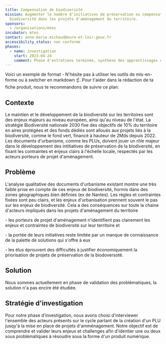 ```yaml
---
title: Compensation de biodiversité
mission: Augmenter le nombre d'initiatives de préservation ou compensation de la
  biodiversité dans les projets d'aménagement du territoire.
sponsors:
  - /organisations/mtes
incubator: mtes
contact: anne-marie.michaud@eure-et-loir.gouv.fr
accessibility_status: non conforme
phases:
  - name: investigation
    start: 2023-04-24
    comment: Phase d'entretiens terminée, synthèse des apprentissages en cours
---
```

Voici un exemple de format  - N'hésite pas à utiliser les outils de mis-en-forme ou à switcher en markdown ☝️.
Pour t'aider dans la rédaction de ta fiche produit, nous te recommandons de suivre ce plan: 

## Contexte

Le maintien et le développement de la biodiversité sur les territoires sont des enjeux majeurs au niveau européen, ainsi qu'au niveau de l'état. La stratégie Biodiversité nationale 2030 fixe des objectifs de 10% du territoire en aires protégées et des fonds dédiés sont alloués aux projets liés à la biodiversité, comme le fond vert, financé à hauteur de 2Mds depuis 2022. Les documents d'urbanisme, comme les PLUs, doivent jouer un rôle majeur dans le développement des intitiatives de préservation de la biodiversité, en fixant les contraintes et enjeux clairs à l'échelle locale, respectés par les acteurs porteurs de projet d'aménagement. 

## Problème

L'analyse qualitative des documents d'urbanisme existant montre une très faible prise en compte de ces enjeux de biodiversité, hormis dans des zones géographiques bien définies (ex de Nantes). Les règles et contraintes fixées sont peu clairs, et les enjeux d'urbanisation prennent souvent le pas sur les enjeux de biodiversité. Cela a des conséquences sur toute la chaine d'acteurs impliqués dans les projets d'aménagement du territoire

\- les porteurs de projet d'aménagement n'identifient pas clairement les enjeux et contraintes de biodiversité sur leur territoire et 

\- la portée de leurs initiatives reste limitée par un manque de connaissance de la palette de solutions qui s'offre à eux

\-﻿ les élus éprouvent des difficultés à justifier économiquement la priorisation de projets de préservation de la biodoversoté.

## Solution

Nous sommes actuellement en phase de validation des problématiques, la solution n'a pas encire été étudiée.

## Stratégie d'investigation

P﻿our notre phase d'investigation, nous avons choisi d'interviewer l'ensemble des acteurs présents sur le cycle partant de la création d'un PLU jusqy'à la mise en place de projets d'amménagement. Notre objectif est de comprendre et valider leurs enjeux et challenges afin d'identier une ou deux sous problématiques à résoudre sous la forme d'un produit numérique.